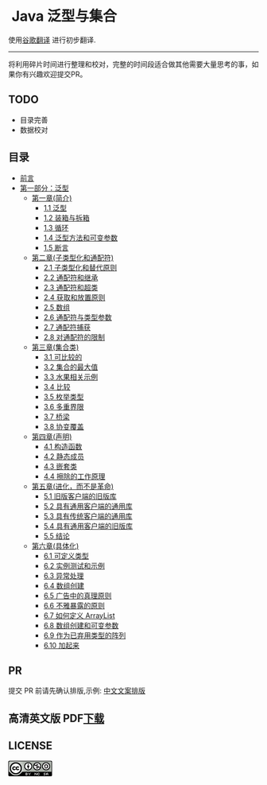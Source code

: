 #  Java 泛型与集合

使用[谷歌翻译](https://translate.google.cn) 进行初步翻译.

---

将利用碎片时间进行整理和校对，完整的时间段适合做其他需要大量思考的事，如果你有兴趣欢迎提交PR。

## TODO
- 目录完善
- 数据校对

## 目录

* [前言](Preface.md)
* [第一部分：泛型](ch01/00_Introduction.md)
  * [第一章(简介)](ch01/00_Introduction.md#第一章(简介))
    * [1.1 泛型](ch01/01_Generics.md#泛型)
    * [1.2 装箱与拆箱](ch01/02_Boxing_and_Unboxing.md#装箱与拆箱)
    * [1.3 循环](ch01/03_Foreach.md#循环)
    * [1.4 泛型方法和可变参数](ch01/04_Generic_Methods_and_Varargs.md#泛型方法和可变参数)
    * [1.5 断言](ch01/05_Assertions.md#断言)
  * [第二章(子类型化和通配符)](ch02/00_Subtyping_and_Wildcards.md#第二章(子类型化和通配符))
    * [2.1 子类型化和替代原则](ch02/01_Subtyping_and_the_Substitution_Principle.md#子类型化和替代原则)
    * [2.2 通配符和继承](ch02/02_Wildcards_with_extends.md#通配符和继承)
    * [2.3 通配符和超类](ch02/03_Wildcards_with_super.md#通配符和超类)
    * [2.4 获取和放置原则](ch02/04_The_Get_and_Put_Principle.md#获取和放置原则)
    * [2.5 数组](hc02/05_Arrays.md#数组)
    * [2.6 通配符与类型参数](ch02/06_Wildcards_Versus_Type_Parameters.md#通配符与类型参数)
    * [2.7 通配符捕获](ch02/07_Wildcard_Capture.md#通配符捕获)
    * [2.8 对通配符的限制](ch02/08_Restrictions_on_Wildcards.md)
  * [第三章(集合类)](ch03/00_Comparison_and_Bounds.md)
    * [3.1 可比较的](ch03/01_Comparable.md)
    * [3.2 集合的最大值](ch03/02_Maximum_of_a_Collection.md)
    * [3.3 水果相关示例](ch03/03_A_Fruity_Example.md)
    * [3.4 比较](ch03/04_Comparator.md)
    * [3.5 枚举类型](ch03/05_Enumerated_Types.md)
    * [3.6 多重界限](ch03/06_Multiple_Bounds.md)
    * [3.7 桥梁](ch03/07_Bridges.md)
    * [3.8 协变覆盖](ch03/08_Covariant_Overriding.md)
  * [第四章(声明)](ch04/00_Declarations.md)
    * [4.1 构造函数](ch04/01_Constructors.md)
    * [4.2 静态成员](ch04/02_Static_Members.md)
    * [4.3 嵌套类](ch04/03_Nested_Classes.md)
    * [4.4 擦除的工作原理](ch04/04_How_Erasure_Works.md)
  * [第五章(进化，而不是革命)](ch05/00_Evolution_Not_Revolution.md)
    * [5.1 旧版客户端的旧版库](ch05/01_Legacy_Library_with_Legacy_Client.md)
    * [5.2 具有通用客户端的通用库](ch05/02_Generic_Library_with_Generic_Client.md)
    * [5.3 具有传统客户端的通用库](ch05/03_Generic_Library_with_Legacy_Client.md)
    * [5.4 具有通用客户端的旧版库](ch05/04_Legacy_Library_with_Generic_Client.md)
    * [5.5 结论](ch05/05_Conclusions.md)
  * [第六章(具体化)](ch06/00_Reification.md)
    * [6.1 可定义类型](ch06/01_Reifiable_Types.md)
    * [6.2 实例测试和示例](ch06/02_Instance_Tests_and_Casts.md)
    * [6.3 异常处理](ch06/03_Exception_Handling.md)
    * [6.4 数组创建](ch06/04_Array_Creation.md)
    * [6.5 广告中的真理原则](ch06/05_The_Principle_of_Truth_in_Advertising.md)
    * [6.6 不雅暴露的原则](ch06/06_The_Principle_of_Indecent_Exposure.md)
    * [6.7 如何定义 ArrayList](ch06/07_How_to_Define_ArrayList.md)
    * [6.8 数组创建和可变参数](ch06/08_Array_Creation_and_Varargs.md)
    * [6.9 作为已弃用类型的阵列](ch06/09_Arrays_as_a_Deprecated_Type.md)
    * [6.10 加起来](ch06/10_Summing_Up.md)
    
## PR
提交 PR 前请先确认排版,示例: [中文文案排版](https://github.com/maskleo-doc/chinese-copywriting-guidelines)

## 高清英文版 PDF[下载](https://github.com/maskleo/Java-Generics-and-Collections/files/1634266/Java.pdf)

## LICENSE
![](LICENSE.png)
